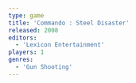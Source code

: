 ```yaml
---
type: game
title: 'Commando : Steel Disaster'
released: 2008
editors: 
  - 'Lexicon Entertainment'
players: 1
genres:
  - 'Gun Shooting'
---
```

